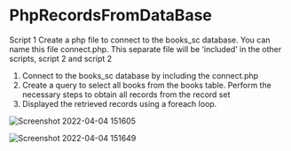 # PhpRecordsFromDataBase
Script 1
Create a php file to connect to the books_sc database. You can name this file connect.php. This
separate file will be ‘included’ in the other scripts, script 2 and script 2

1. Connect to the books_sc database by including the connect.php
2. Create a query to select all books from the books table. Perform the necessary steps to obtain
all records from the record set
3. Displayed the retrieved records using a foreach loop.


![Screenshot 2022-04-04 151605](https://user-images.githubusercontent.com/81642890/161616157-18f0ebcd-55dc-4b6f-9550-4004b54062cf.png)

![Screenshot 2022-04-04 151649](https://user-images.githubusercontent.com/81642890/161616170-a94ded80-fc00-4c3b-9973-6de3f0b7ec74.png)
